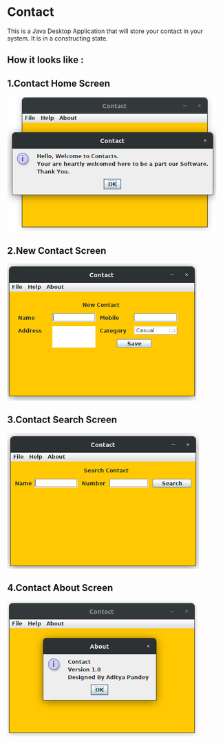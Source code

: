 # Contact
This is a Java Desktop Application that will store your contact in your system.
It is in a constructing state.
## How it looks like :
## 1.Contact Home Screen
![Java Application](contact.png)
## 2.New Contact Screen
![Java Application](contactNew.png)
## 3.Contact Search Screen
![Java Application](contactSearch.png)
## 4.Contact About Screen
![Java Application](contactAbout.png)
